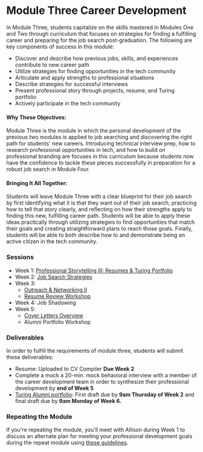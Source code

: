 # Module Three Career Development

In Module Three, students capitalize on the skills mastered in Modules One and Two through curriculum that focuses on strategies for finding a fulfilling career and preparing for the job search post-graduation. The following are key components of success in this module:

* Discover and describe how previous jobs, skills, and experiences contribute to new career path
* Utilize strategies for finding opportunities in the tech community
* Articulate and apply strengths to professional situations
* Describe strategies for successful interviews
* Present professional story through projects, resume, and Turing portfolio
* Actively participate in the tech community

#### Why These Objectives:
Module Three is the module in which the personal development of the previous two modules is applied to job searching and discovering the right path for students' new careers. Introducing technical interview prep, how to research professional opportunities in tech, and how to build on professional branding are focuses in this curriculum because students now have the confidence to tackle these pieces successfully in preparation for a robust job search in Module Four.

#### Bringing It All Together:
Students will leave Module Three with a clear blueprint for their job search by first identifying what it is that they want out of their job search, practicing how to tell that story clearly, and reflecting on how their strengths apply to finding this new, fulfilling career path. Students will be able to apply these ideas practically through utilizing strategies to find opportunities that match their goals and creating straightforward plans to reach those goals. Finally, students will be able to both describe how to and demonstrate being an active citizen in the tech community.

### Sessions

* Week 1: [Professional Storytelling III: Resumes & Turing Portfolio](professional_storytelling_iii)
* Week 2: [Job Search Strategies](job_search_strategies)
* Week 3:
   * [Outreach & Networking II](outreach_networking_ii)
   * [Resume Review Workshop](m3_resume_review)
* Week 4: Job Shadowing
* Week 5:
   * [Cover Letters Overview](cover_letters_overview)
   * Alumni Portfolio Workshop

### Deliverables
In order to fulfill the requirements of module three, students will submit these deliverables:
* Resume: Uploaded to CV Compiler __Due Week 2__
* Complete a mock a 20-min. mock behavioral interview with a member of the career development team in order to synthesize their professional development by **end of Week 5**
* [Turing Alumni portfolio](https://alumni.turing.io): First draft due by **9am Thursday of Week 2** and final draft due by **9am Monday of Week 6.**


### Repeating the Module
If you're repeating the module, you'll meet with Allison during Week 1 to discuss an alternate plan for meeting your professional development goals during the repeat module using [these guidelines](m3_repeat_plan).
